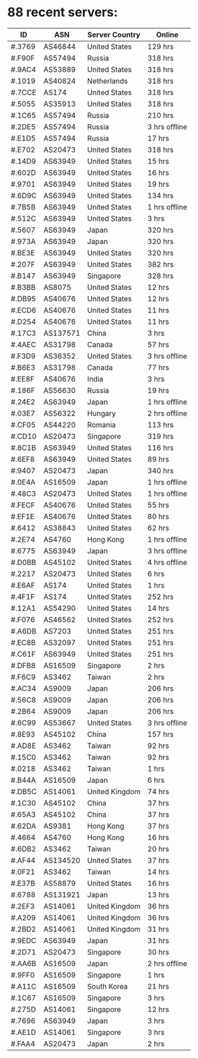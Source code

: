# 88 recent servers:

| ID | ASN | Server Country | Online |
| ------ | ------ | ------ | ------ |
| #.3769 | AS46844 | United States | 129 hrs |
| #.F90F | AS57494 | Russia | 318 hrs |
| #.9AC4 | AS53889 | United States | 318 hrs |
| #.1019 | AS40824 | Netherlands | 318 hrs |
| #.7CCE | AS174 | United States | 318 hrs |
| #.5055 | AS35913 | United States | 318 hrs |
| #.1C65 | AS57494 | Russia | 210 hrs |
| #.2DE5 | AS57494 | Russia | 3 hrs offline |
| #.E1D5 | AS57494 | Russia | 17 hrs |
| #.E702 | AS20473 | United States | 318 hrs |
| #.14D9 | AS63949 | United States | 15 hrs |
| #.602D | AS63949 | United States | 16 hrs |
| #.9701 | AS63949 | United States | 19 hrs |
| #.6D9C | AS63949 | United States | 134 hrs |
| #.7B5B | AS63949 | United States | 1 hrs offline |
| #.512C | AS63949 | United States | 3 hrs |
| #.5607 | AS63949 | Japan | 320 hrs |
| #.973A | AS63949 | Japan | 320 hrs |
| #.BE3E | AS63949 | United States | 320 hrs |
| #.207F | AS63949 | United States | 382 hrs |
| #.B147 | AS63949 | Singapore | 328 hrs |
| #.B3BB | AS8075 | United States | 12 hrs |
| #.DB95 | AS40676 | United States | 12 hrs |
| #.ECD6 | AS40676 | United States | 11 hrs |
| #.D254 | AS40676 | United States | 11 hrs |
| #.17C3 | AS137571 | China | 3 hrs |
| #.4AEC | AS31798 | Canada | 57 hrs |
| #.F3D9 | AS36352 | United States | 3 hrs offline |
| #.B6E3 | AS31798 | Canada | 77 hrs |
| #.EE8F | AS40676 | India | 3 hrs |
| #.186F | AS56630 | Russia | 19 hrs |
| #.24E2 | AS63949 | Japan | 1 hrs offline |
| #.03E7 | AS56322 | Hungary | 2 hrs offline |
| #.CF05 | AS44220 | Romania | 113 hrs |
| #.CD10 | AS20473 | Singapore | 319 hrs |
| #.8C1B | AS63949 | United States | 116 hrs |
| #.6EF8 | AS63949 | United States | 89 hrs |
| #.9407 | AS20473 | Japan | 340 hrs |
| #.0E4A | AS16509 | Japan | 1 hrs offline |
| #.48C3 | AS20473 | United States | 1 hrs offline |
| #.FECF | AS40676 | United States | 55 hrs |
| #.EF1E | AS40676 | United States | 80 hrs |
| #.6412 | AS38843 | United States | 62 hrs |
| #.2E74 | AS4760 | Hong Kong | 1 hrs offline |
| #.6775 | AS63949 | Japan | 3 hrs offline |
| #.D0BB | AS45102 | United States | 4 hrs offline |
| #.2217 | AS20473 | United States | 6 hrs |
| #.E6AF | AS174 | United States | 1 hrs |
| #.4F1F | AS174 | United States | 252 hrs |
| #.12A1 | AS54290 | United States | 14 hrs |
| #.F076 | AS46562 | United States | 252 hrs |
| #.A6DB | AS7203 | United States | 251 hrs |
| #.EC8B | AS32097 | United States | 251 hrs |
| #.C61F | AS63949 | United States | 251 hrs |
| #.DFB8 | AS16509 | Singapore | 2 hrs |
| #.F6C9 | AS3462 | Taiwan | 2 hrs |
| #.AC34 | AS9009 | Japan | 206 hrs |
| #.56C8 | AS9009 | Japan | 206 hrs |
| #.2B64 | AS9009 | Japan | 206 hrs |
| #.6C99 | AS53667 | United States | 3 hrs offline |
| #.8E93 | AS45102 | China | 157 hrs |
| #.AD8E | AS3462 | Taiwan | 92 hrs |
| #.15C0 | AS3462 | Taiwan | 92 hrs |
| #.0218 | AS3462 | Taiwan | 1 hrs |
| #.B44A | AS16509 | Japan | 6 hrs |
| #.DB5C | AS14061 | United Kingdom | 74 hrs |
| #.1C30 | AS45102 | China | 37 hrs |
| #.65A3 | AS45102 | China | 37 hrs |
| #.62DA | AS9381 | Hong Kong | 37 hrs |
| #.4664 | AS4760 | Hong Kong | 16 hrs |
| #.6DB2 | AS3462 | Taiwan | 20 hrs |
| #.AF44 | AS134520 | United States | 37 hrs |
| #.0F21 | AS3462 | Taiwan | 14 hrs |
| #.E37B | AS58879 | United States | 16 hrs |
| #.6788 | AS131921 | Japan | 13 hrs |
| #.2EF3 | AS14061 | United Kingdom | 36 hrs |
| #.A209 | AS14061 | United Kingdom | 36 hrs |
| #.2BD2 | AS14061 | United Kingdom | 31 hrs |
| #.9EDC | AS63949 | Japan | 31 hrs |
| #.2D71 | AS20473 | Singapore | 30 hrs |
| #.AA6B | AS16509 | Japan | 2 hrs offline |
| #.9FF0 | AS16509 | Singapore | 1 hrs |
| #.A11C | AS16509 | South Korea | 21 hrs |
| #.1C67 | AS16509 | Singapore | 3 hrs |
| #.275D | AS14061 | Singapore | 12 hrs |
| #.7696 | AS63949 | Japan | 3 hrs |
| #.AE1D | AS14061 | Singapore | 3 hrs |
| #.FAA4 | AS20473 | Japan | 2 hrs |

